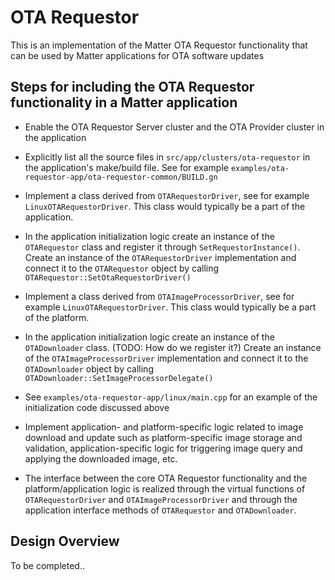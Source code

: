 # OTA Requestor

This is an implementation of the Matter OTA Requestor functionality that can be
used by Matter applications for OTA software updates

## Steps for including the OTA Requestor functionality in a Matter application

-   Enable the OTA Requestor Server cluster and the OTA Provider cluster in the
    application

-   Explicitly list all the source files in `src/app/clusters/ota-requestor` in
    the application's make/build file. See for example
    `examples/ota-requestor-app/ota-requestor-common/BUILD.gn`

-   Implement a class derived from `OTARequestorDriver`, see for example
    `LinuxOTARequestorDriver`. This class would typically be a part of the
    application.

-   In the application initialization logic create an instance of the
    `OTARequestor` class and register it through `SetRequestorInstance()`.
    Create an instance of the `OTARequestorDriver` implementation and connect it
    to the `OTARequestor` object by calling
    `OTARequestor::SetOtaRequestorDriver()`

-   Implement a class derived from `OTAImageProcessorDriver`, see for example
    `LinuxOTARequestorDriver`. This class would typically be a part of the
    platform.

-   In the application initialization logic create an instance of the
    `OTADownloader` class. (TODO: How do we register it?) Create an instance of
    the `OTAImageProcessorDriver` implementation and connect it to the
    `OTADownloader` object by calling
    `OTADownloader::SetImageProcessorDelegate()`

-   See `examples/ota-requestor-app/linux/main.cpp` for an example of the
    initialization code discussed above

-   Implement application- and platform-specific logic related to image download
    and update such as platform-specific image storage and validation,
    application-specific logic for triggering image query and applying the
    downloaded image, etc.

-   The interface between the core OTA Requestor functionality and the
    platform/application logic is realized through the virtual functions of
    `OTARequestorDriver` and `OTAImageProcessorDriver` and through the
    application interface methods of `OTARequestor` and `OTADownloader`.

## Design Overview

To be completed..

